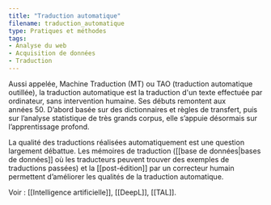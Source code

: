 ```yaml
---
title: "Traduction automatique"
filename: traduction_automatique
type: Pratiques et méthodes
tags:
- Analyse du web
- Acquisition de données
- Traduction
---
```


Aussi appelée, Machine Traduction (MT) ou TAO (traduction automatique outillée), la traduction automatique est la traduction d'un texte effectuée par ordinateur, sans intervention humaine. Ses débuts remontent aux années 50. D’abord basée sur des dictionnaires et règles de transfert, puis sur l’analyse statistique de très grands corpus, elle s’appuie désormais sur l’apprentissage profond.

La qualité des traductions réalisées automatiquement est une question largement débattue. Les mémoires de traduction ([[base de données|bases de données]] où les traducteurs peuvent trouver des exemples de traductions passées) et la [[post-édition]] par un correcteur humain permettent d’améliorer les qualités de la traduction automatique.

Voir :  [[Intelligence artificielle]], [[DeepL]], [[TAL]].

